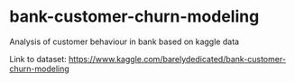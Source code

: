 # bank-customer-churn-modeling

Analysis of customer behaviour in bank based on kaggle data

Link to dataset: https://www.kaggle.com/barelydedicated/bank-customer-churn-modeling
